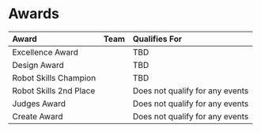# Awards

| Award | Team | Qualifies For |
| :--------------- | :-------------- | :--------------- |
| Excellence Award | | TBD |
| Design Award | | TBD |
| Robot Skills Champion | | TBD |
| Robot Skills 2nd Place | | Does not qualify for any events |
| Judges Award | | Does not qualify for any events |
| Create Award | | Does not qualify for any events |
